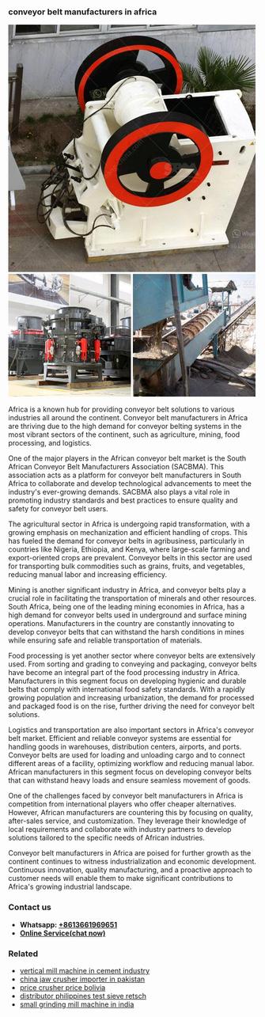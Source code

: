 <h3>conveyor belt manufacturers in africa</h3><img src='1706755619.jpg' alt=''><p>Africa is a known hub for providing conveyor belt solutions to various industries all around the continent. Conveyor belt manufacturers in Africa are thriving due to the high demand for conveyor belting systems in the most vibrant sectors of the continent, such as agriculture, mining, food processing, and logistics.</p><p>One of the major players in the African conveyor belt market is the South African Conveyor Belt Manufacturers Association (SACBMA). This association acts as a platform for conveyor belt manufacturers in South Africa to collaborate and develop technological advancements to meet the industry's ever-growing demands. SACBMA also plays a vital role in promoting industry standards and best practices to ensure quality and safety for conveyor belt users.</p><p>The agricultural sector in Africa is undergoing rapid transformation, with a growing emphasis on mechanization and efficient handling of crops. This has fueled the demand for conveyor belts in agribusiness, particularly in countries like Nigeria, Ethiopia, and Kenya, where large-scale farming and export-oriented crops are prevalent. Conveyor belts in this sector are used for transporting bulk commodities such as grains, fruits, and vegetables, reducing manual labor and increasing efficiency.</p><p>Mining is another significant industry in Africa, and conveyor belts play a crucial role in facilitating the transportation of minerals and other resources. South Africa, being one of the leading mining economies in Africa, has a high demand for conveyor belts used in underground and surface mining operations. Manufacturers in the country are constantly innovating to develop conveyor belts that can withstand the harsh conditions in mines while ensuring safe and reliable transportation of materials.</p><p>Food processing is yet another sector where conveyor belts are extensively used. From sorting and grading to conveying and packaging, conveyor belts have become an integral part of the food processing industry in Africa. Manufacturers in this segment focus on developing hygienic and durable belts that comply with international food safety standards. With a rapidly growing population and increasing urbanization, the demand for processed and packaged food is on the rise, further driving the need for conveyor belt solutions.</p><p>Logistics and transportation are also important sectors in Africa's conveyor belt market. Efficient and reliable conveyor systems are essential for handling goods in warehouses, distribution centers, airports, and ports. Conveyor belts are used for loading and unloading cargo and to connect different areas of a facility, optimizing workflow and reducing manual labor. African manufacturers in this segment focus on developing conveyor belts that can withstand heavy loads and ensure seamless movement of goods.</p><p>One of the challenges faced by conveyor belt manufacturers in Africa is competition from international players who offer cheaper alternatives. However, African manufacturers are countering this by focusing on quality, after-sales service, and customization. They leverage their knowledge of local requirements and collaborate with industry partners to develop solutions tailored to the specific needs of African industries. </p><p>Conveyor belt manufacturers in Africa are poised for further growth as the continent continues to witness industrialization and economic development. Continuous innovation, quality manufacturing, and a proactive approach to customer needs will enable them to make significant contributions to Africa's growing industrial landscape.</p><h3>Contact us</h3><ul><li><strong>Whatsapp:&nbsp;<a href="https://wa.me/8613661969651">+8613661969651</a></strong></li><li><a href="https://swt.shibang-china.com/?git&amp;zhl&amp;conveyor belt manufacturers in africa"><strong>Online Service(chat now)</strong></a></li></ul><h3>Related</h3><ul><li><a href='vertical mill machine in cement industry.md'>vertical mill machine in cement industry</a></li><li><a href='china jaw crusher importer in pakistan.md'>china jaw crusher importer in pakistan</a></li><li><a href='price crusher price bolivia.md'>price crusher price bolivia</a></li><li><a href='distributor philippines test sieve retsch.md'>distributor philippines test sieve retsch</a></li><li><a href='small grinding mill machine in india.md'>small grinding mill machine in india</a></li></ul>